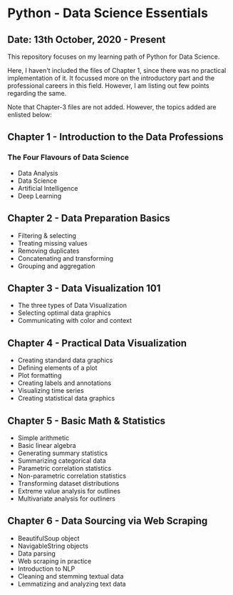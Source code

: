 # Python - Data Science Essentials
## Date: 13th October, 2020 - Present

This repository focuses on my learning path of Python for Data Science. 

Here, I haven't included the files of Chapter 1, since there was no practical implementation of it. It focussed more on the introductory part and the professional careers in this field.
However, I am listing out few points regarding the same.

Note that Chapter-3 files are not added. However, the topics added are enlisted below:

## Chapter 1 - Introduction to the Data Professions

### The Four Flavours of Data Science
- Data Analysis
- Data Science
- Artificial Intelligence
- Deep Learning

## Chapter 2 - Data Preparation Basics
- Filtering & selecting
- Treating missing values
- Removing duplicates
- Concatenating and transforming
- Grouping and aggregation

## Chapter 3 - Data Visualization 101
- The three types of Data Visualization
- Selecting optimal data graphics
- Communicating with color and context

## Chapter 4 - Practical Data Visualization
- Creating standard data graphics
- Defining elements of a plot
- Plot formatting
- Creating labels and annotations
- Visualizing time series
- Creating statistical data graphics

## Chapter 5 - Basic Math & Statistics
- Simple arithmetic
- Basic linear algebra
- Generating summary statistics
- Summarizing categorical data
- Parametric correlation statistics
- Non-parametric correlation statistics
- Transforming dataset distributions
- Extreme value analysis for outlines
- Multivariate analysis for outliners

## Chapter 6 - Data Sourcing via Web Scraping
- BeautifulSoup object
- NavigableString objects
- Data parsing
- Web scraping in practice
- Introduction to NLP
- Cleaning and stemming textual data
- Lemmatizing and analyzing text data




